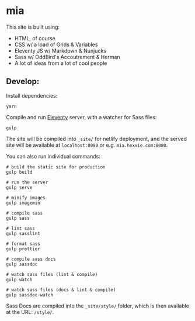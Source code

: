 # mia

This site is built using:

- HTML, of course
- CSS w/ a load of Grids & Variables
- Eleventy JS w/ Markdown & Nunjucks
- Sass w/ OddBird's Accoutrement & Herman
- A lot of ideas from a lot of cool people

## Develop:

Install dependencies:

```
yarn
```

Compile and run [Eleventy](http://www.11ty.io) server,
with a watcher for Sass files:

```
gulp
```

The site will be compiled into `_site/`
for netlify deployment,
and the served site will be available at
`localhost:8080` or e.g. `mia.hexxie.com:8080`.

You can also run individual commands:

```
# build the static site for production
gulp build

# run the server
gulp serve

# minify images
gulp imagemin

# compile sass
gulp sass

# lint sass
gulp sasslint

# format sass
gulp prettier

# compile sass docs
gulp sassdoc

# watch sass files (lint & compile)
gulp watch

# watch sass files (docs & lint & compile)
gulp sassdoc-watch
```

Sass Docs are compiled into the `_site/style/` folder,
which is then available at the URL: `/style/`.
